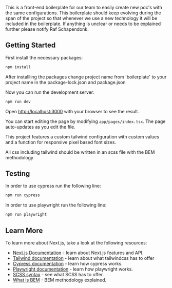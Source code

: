 This is a front-end boilerplate for our team to easily create new poc's with the same configurations. This boilerplate should keep evolving during the span of the project so that whenever we use a new technology it will be included in the boilerplate. If anything is unclear or needs to be explained further please notify Raf Schapendonk.

## Getting Started

First install the necessary packages:

```bash
npm install
```

After installling the packages change project name from 'boilerplate' to your project name in the package-lock.json and package.json

Now you can run the development server:

```bash
npm run dev
```

Open [http://localhost:3000](http://localhost:3000) with your browser to see the result.

You can start editing the page by modifying `app/pages/index.tsx`. The page auto-updates as you edit the file.

This project features a custom tailwind configuration with custom values and a function for responsive pixel based font sizes.

All css including tailwind should be written in an scss file with the BEM methodology

## Testing

In order to use cypress run the following line:

```bash
npm run cypress
```

In order to use playwright run the following line:

```bash
npm run playwright
```

## Learn More

To learn more about Next.js, take a look at the following resources:

- [Next.js Documentation](https://nextjs.org/docs) - learn about Next.js features and API.
- [Tailwind documentation](https://tailwindcss.com/docs/installation) - learn about what tailwindcss has to offer
- [Cypress documentation](https://docs.cypress.io/guides/overview/why-cypress) - learn how cypress works.
- [Playwright documentation](https://playwright.dev/docs/getting-started-vscode) - learn how playwright works.
- [SCSS syntax](https://sass-lang.com/documentation/syntax/) - see what SCSS has to offer.
- [What is BEM](https://getbem.com) - BEM methodology explained.
